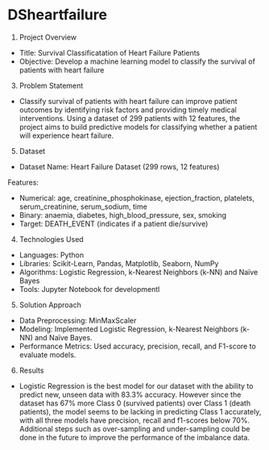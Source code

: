 # DSheartfailure

1. Project Overview

- Title: Survival Classificatation of Heart Failure Patients
- Objective: Develop a machine learning model to classify the survival of patients with heart failure

3. Problem Statement
   
- Classify survival of patients with heart failure can improve patient outcomes by identifying risk factors and providing timely medical interventions. Using a dataset of 299 patients with 12 features, the project aims to build predictive models for classifying whether a patient will experience heart failure.

5. Dataset

- Dataset Name: Heart Failure Dataset (299 rows, 12 features)

Features:

- Numerical: age, creatinine_phosphokinase, ejection_fraction, platelets, serum_creatinine, serum_sodium, time
- Binary: anaemia, diabetes, high_blood_pressure, sex, smoking
- Target: DEATH_EVENT (indicates if a patient die/survive)

4. Technologies Used

- Languages: Python
- Libraries: Scikit-Learn, Pandas, Matplotlib, Seaborn, NumPy
- Algorithms: Logistic Regression, k-Nearest Neighbors (k-NN) and Naïve Bayes
- Tools: Jupyter Notebook for developmentl

5. Solution Approach

- Data Preprocessing: MinMaxScaler
- Modeling: Implemented Logistic Regression, k-Nearest Neighbors (k-NN) and Naïve Bayes. 
- Performance Metrics: Used accuracy, precision, recall, and F1-score to evaluate models.

6. Results

- Logistic Regression is the best model for our dataset with the ability to predict new, unseen data with 83.3% accuracy. However since the dataset has 67% more Class 0 (survived patients) over Class 1 (death patients), the model seems to be lacking in predicting Class 1 accurately, with all three models have precision, recall and f1-scores below 70%. Additional steps such as over-sampling and under-sampling could be done in the future to improve the performance of the imbalance data.
